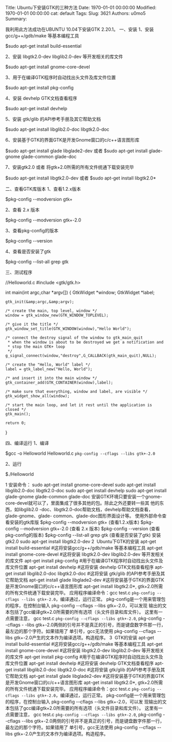 Title: Ubuntu下安装GTK的三种方法
Date: 1970-01-01 00:00:00
Modified: 1970-01-01 00:00:00
cat: default
Tags: 
Slug: 3621
Authors: u0mo5 
Summary: 

我利用此方法成功在UBUNTU 10.04下安装GTK 2.20.1。 一、安装 1、安装gcc/g++/gdb/make 等基本编程工具

$sudo apt-get install build-essential

2、安装 libgtk2.0-dev libglib2.0-dev 等开发相关的库文件

$sudo apt-get install gnome-core-devel

3、用于在编译GTK程序时自动找出头文件及库文件位置

$sudo apt-get install pkg-config

4、安装 devhelp GTK文档查看程序

$sudo apt-get install devhelp

5、安装 gtk/glib 的API参考手册及其它帮助文档

$sudo apt-get install libglib2.0-doc libgtk2.0-doc

6、安装基于GTK的界面GTK是开发Gnome窗口的c/c++语言图形库

$sudo apt-get install glade libglade2-dev
或者
$sudo apt-get install glade-gnome glade-common glade-doc

7、安装gtk2.0 或者 将gtk+2.0所需的所有文件统通下载安装完毕

$sudo apt-get install libgtk2.0-dev
或者
$sudo apt-get install libgtk2.0*

二、查看GTK库版本 1、查看1.2.x版本

$pkg-config --modversion gtk+

2、查看 2.x 版本

$pkg-config --modversion gtk+-2.0

3、查看pkg-config的版本

$pkg-config --version

4、查看是否安装了gtk

$pkg-config --list-all grep gtk

三、测试程序


//Helloworld.c
#include &lt;gtk/gtk.h&gt;

int main(int argc,char *argv[])
{
    GtkWidget    *window;
    GtkWidget    *label;
    
    gtk_init(&amp;argc,&amp;argv);
    
    /* create the main, top level, window */
    window = gtk_window_new(GTK_WINDOW_TOPLEVEL);
    
    /* give it the title */
    gtk_window_set_title(GTK_WINDOW(window),"Hello World");
    
    /* connect the destroy signal of the window to gtk_main_quit
     * when the window is about to be destroyed we get a notification and
     * stop the main GTK+ loop
     */
    g_signal_connect(window,"destroy",G_CALLBACK(gtk_main_quit),NULL);
    
    /* create the "Hello, World" label */
    label = gtk_label_new("Hello, World");
    
    /* and insert it into the main window */
    gtk_container_add(GTK_CONTAINER(window),label);
    
    /* make sure that everything, window and label, are visible */
    gtk_widget_show_all(window);
    
    /* start the main loop, and let it rest until the application is closed */
    gtk_main();
    
    return 0;
}


四、编译运行 1、编译

$gcc -o Helloworld Helloworld.c `pkg-config --cflags --libs gtk+-2.0`

2、运行

$./Helloworld


1 安装命令： sudo apt-get install gnome-core-devel sudo apt-get install libglib2.0-doc libgtk2.0-doc sudo apt-get install devhelp sudo apt-get install glade-gnome glade-common glade-doc 安装GTK环境只要安装一个gnome-core-devel就可以了，里面集成了很多其他的包。除此之外还要转一些其 他的东西，如libglib2.0 -doc、libgtk2.0-doc帮助文档，devhelp帮助文档查看，glade-gnome、glade- common、glade-doc图形界面设计等。 使用外部命令查看安装的gtk库版 $pkg-config --modversion gtk+ (查看1.2.x版本) $pkg-config --modversion gtk+-2.0 (查看 2.x 版本) $pkg-config --version (查看pkg-config的版本) $pkg-config --list-all grep gtk (查看是否安装了gtk) 安装gtk2.0 sudo apt-get install libgtk2.0-dev 2  Ubuntu下GTK的安装 apt-get install build-essential #这将安装gcc/g++/gdb/make 等基本编程工具 apt-get install gnome-core-devel #这将安装 libgtk2.0-dev libglib2.0-dev 等开发相关的库文件 apt-get install pkg-config #用于在编译GTK程序时自动找出头文件及库文件位置 apt-get install devhelp #这将安装 devhelp GTK文档查看程序 apt-get install libglib2.0-doc libgtk2.0-doc #这将安装 gtk/glib 的API参考手册及其它帮助文档 apt-get install glade libglade2-dev #这将安装基于GTK的界面GTK是开发Gnome窗口的c/c++语言图形库 apt-get install libgtk2.0*, gtk+2.0所需的所有文件统通下载安装完毕。 应用程序编译命令：gcc test.c `pkg-config --cflags --libs gtk+-2.0`，编译通过，运行正常。 pkg-config是一个用来管理包的程序，在控制台输入 pkg-config --cflags --libs gtk+-2.0，可以发现 输出的文本包括了gcc编译gtk+2.0所需要的所有选项（头文件目录和库文件）。 这里有一点需要注意， gcc test.c `pkg-config --cflags --libs gtk+-2.0`, pkg-config --cflags - -libs gtk+-2.0两侧的引号并不是真正的引号，而是键盘数字件那一行，最左边的那个字符。如果错用了 单引号，gcc无法使用 pkg-config --cflags --libs gtk+-2.0产生的文本作为编译选项。构造程序。 3  GTK的安装 apt-get install build-essential #这将安装gcc/g++/gdb/make 等基本编程工具 apt-get install gnome-core-devel #这将安装 libgtk2.0-dev libglib2.0-dev 等开发相关的库文件 apt-get install pkg-config #用于在编译GTK程序时自动找出头文件及库文件位置 apt-get install devhelp #这将安装 devhelp GTK文档查看程序 apt-get install libglib2.0-doc libgtk2.0-doc #这将安装 gtk/glib 的API参考手册及其它帮助文档 apt-get install glade libglade2-dev #这将安装基于GTK的界面GTK是开发Gnome窗口的c/c++语言图形库 apt-get install libgtk2.0*, gtk+2.0所需的所有文件统通下载安装完毕。 应用程序编译命令：gcc test.c `pkg-config --cflags --libs gtk+-2.0`，编译通过，运行正常。 pkg-config是一个用来管理包的程序，在控制台输入 pkg-config --cflags --libs gtk+-2.0，可以发 现输出的文本包括了gcc编译gtk+2.0所需要的所有选项（头文件目录和库文件）。 这里有一点需要注意， gcc test.c `pkg-config --cflags --libs gtk+-2.0`, pkg-config --cflags --libs gtk+-2.0两侧的引号并不是真正的引号，而是键盘数字件那一行，最左边的那个字符。如果错用了 单引号，gcc无法使用 pkg-config --cflags --libs gtk+-2.0产生的文本作为编译选项。构造程序。
